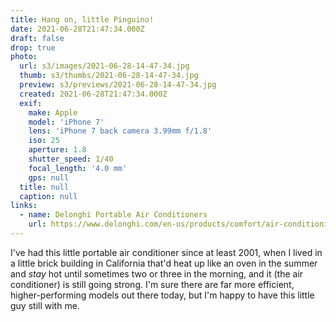 ```yaml
---
title: Hang on, little Pinguino!
date: 2021-06-28T21:47:34.000Z
draft: false
drop: true
photo:
  url: s3/images/2021-06-28-14-47-34.jpg
  thumb: s3/thumbs/2021-06-28-14-47-34.jpg
  preview: s3/previews/2021-06-28-14-47-34.jpg
  created: 2021-06-28T21:47:34.000Z
  exif:
    make: Apple
    model: 'iPhone 7'
    lens: 'iPhone 7 back camera 3.99mm f/1.8'
    iso: 25
    aperture: 1.8
    shutter_speed: 1/40
    focal_length: '4.0 mm'
    gps: null
  title: null
  caption: null
links:
  - name: Delonghi Portable Air Conditioners
    url: https://www.delonghi.com/en-us/products/comfort/air-conditioning/portable-air-conditioners
---
```


I've had this little portable air conditioner since at least 2001, when I lived in a little brick building in California that'd heat up like an oven in the summer and _stay_ hot until sometimes two or three in the morning, and it (the air conditioner) is still going strong. I'm sure there are far more efficient, higher-performing models out there today, but I'm happy to have this little guy still with me.
